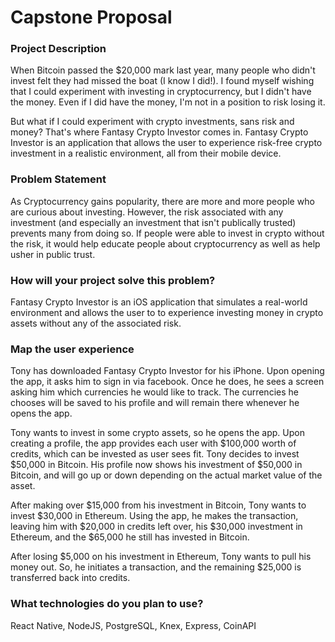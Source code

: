 # Capstone Proposal

### Project Description

When Bitcoin passed the $20,000 mark last year, many people who didn't invest felt they had missed the boat (I know I did!). I found myself wishing that I could experiment with investing in cryptocurrency, but I didn't have the money. Even if I did have the money, I'm not in a position to risk losing it. 

But what if I could experiment with crypto investments, sans risk and money? That's where Fantasy Crypto Investor comes in. Fantasy Crypto Investor is an application that allows the user to experience risk-free crypto investment in a realistic environment, all from their mobile device.

### Problem Statement

As Cryptocurrency gains popularity, there are more and more people who are curious about investing. However, the risk associated with any investment (and especially an investment that isn't publically trusted) prevents many from doing so. If people were able to invest in crypto without the risk, it would help educate people about cryptocurrency as well as help usher in public trust.    

### How will your project solve this problem? 

Fantasy Crypto Investor is an iOS application that simulates a real-world environment and allows the user to to experience investing money in crypto assets without any of the associated risk. 

### Map the user experience

Tony has downloaded Fantasy Crypto Investor for his iPhone. Upon opening the app, it asks him to sign in via facebook. Once he does, he sees a screen asking him which currencies he would like to track. The currencies he chooses will be saved to his profile and will remain there whenever he opens the app. 

Tony wants to invest in some crypto assets, so he opens the app. Upon creating a profile, the app provides each user with $100,000 worth of credits, which can be invested as user sees fit. Tony decides to invest $50,000 in Bitcoin. His profile now shows his investment of $50,000 in Bitcoin, and will go up or down depending on the actual market value of the asset. 

After making over $15,000 from his investment in Bitcoin, Tony wants to invest $30,000 in Ethereum. Using the app, he makes the transaction, leaving him with $20,000 in credits left over, his $30,000 investment in Ethereum, and the $65,000 he still has invested in Bitcoin. 

After losing $5,000 on his investment in Ethereum, Tony wants to pull his money out. So, he initiates a transaction, and the remaining $25,000 is transferred back into credits. 

### What technologies do you plan to use?

React Native, NodeJS, PostgreSQL, Knex, Express, CoinAPI